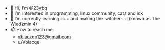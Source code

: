 - 👋 Hi, I’m @23vbq
- 👀 I’m interested in programming, linux community, cats and idk
- 🌱 I’m currently learning c++ and making the-witcher-cli (known as The Wiedźmin 4)
- 📫 How to reach me:
  - vblackgp123@gmail.com
  - u/Vblacqe

<!---
23vbq/23vbq is a ✨ special ✨ repository because its `README.md` (this file) appears on your GitHub profile.
You can click the Preview link to take a look at your changes.

- 💞️ I’m looking to collaborate on ...
--->
